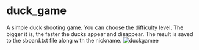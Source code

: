 # duck_game
A simple duck shooting game.
You can choose the difficulty level. The bigger it is, the faster the ducks appear and disappear. The result is saved to the sboard.txt file along with the nickname.
![duckgamee](https://user-images.githubusercontent.com/127757892/225627520-e0250bee-6109-4c98-944b-9c5170735c5d.png)
